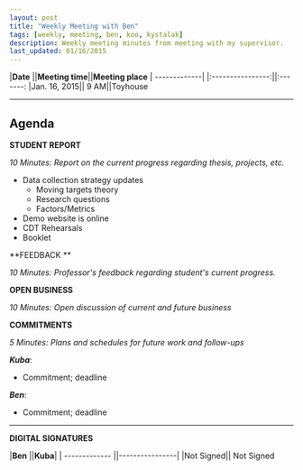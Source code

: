 ```yaml
---
layout: post
title: "Weekly Meeting with Ben"
tags: [weekly, meeting, ben, koo, kystalak]
description: Weekly meeting minutes from meeting with my supervisor.
last_updated: 01/16/2015
---
```


|**Date** ||**Meeting time**||**Meeting place**
| -------------| |:----------------:||:-------:
|Jan. 16, 2015|| 9 AM||Toyhouse


----------


Agenda
------

 **STUDENT REPORT** 

 *10 Minutes: Report on the current progress regarding thesis, projects, etc.*

 - Data collection strategy updates
	 - Moving targets theory
	 - Research questions
	 - Factors/Metrics
 - Demo website is online
 - CDT Rehearsals
 - Booklet

**FEEDBACK **

 *10 Minutes: Professor's feedback regarding student's current progress.*
 
 

**OPEN BUSINESS**

*10 Minutes: Open discussion of current and future business*



**COMMITMENTS**

*5 Minutes: Plans and schedules for future work and follow-ups*



***Kuba***:

 - Commitment; deadline

***Ben***:

 - Commitment; deadline


----------


**DIGITAL SIGNATURES**

|**Ben** ||**Kuba**|
| ------------- ||----------------|
|Not Signed|| Not Signed